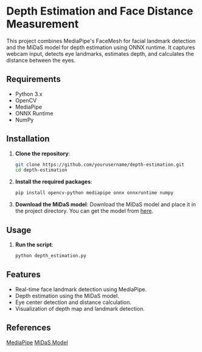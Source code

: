 # Depth Estimation and Face Distance Measurement

This project combines MediaPipe's FaceMesh for facial landmark detection and the MiDaS model for depth estimation using ONNX runtime. It captures webcam input, detects eye landmarks, estimates depth, and calculates the distance between the eyes.

## Requirements

- Python 3.x
- OpenCV
- MediaPipe
- ONNX Runtime
- NumPy

## Installation

1. **Clone the repository**:
    ```bash
    git clone https://github.com/yourusername/depth-estimation.git
    cd depth-estimation
    ```

2. **Install the required packages**:
    ```bash
    pip install opencv-python mediapipe onnx onnxruntime numpy
    ```

3. **Download the MiDaS model**:
    Download the MiDaS model and place it in the project directory. You can get the model from [here](https://github.com/isl-org/MiDaS).

## Usage

1. **Run the script**:
    ```bash
    python depth_estimation.py
    ```

## Features
- Real-time face landmark detection using MediaPipe.
- Depth estimation using the MiDaS model.
- Eye center detection and distance calculation.
- Visualization of depth map and landmark detection.

## References
[MediaPipe](https://ai.google.dev/edge/mediapipe/solutions/guide)
[MiDaS Model](https://pytorch.org/hub/intelisl_midas_v2/)

